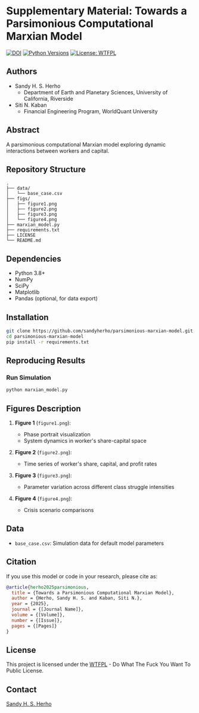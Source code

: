 # Supplementary Material: Towards a Parsimonious Computational Marxian Model

[![DOI](https://zenodo.org/badge/961695267.svg)](https://doi.org/10.5281/zenodo.15164962)
[![Python Versions](https://img.shields.io/badge/python-3.8%20%7C%203.9%20%7C%203.10-blue.svg)](https://www.python.org/downloads/)
[![License: WTFPL](https://img.shields.io/badge/License-WTFPL-brightgreen.svg)](http://www.wtfpl.net/about/)

## Authors
- Sandy H. S. Herho
  - Department of Earth and Planetary Sciences, University of California, Riverside
- Siti N. Kaban
  - Financial Engineering Program, WorldQuant University

## Abstract
A parsimonious computational Marxian model exploring dynamic interactions between workers and capital.

## Repository Structure
```
.
├── data/
│   └── base_case.csv
├── figs/
│   ├── figure1.png
│   ├── figure2.png
│   ├── figure3.png
│   └── figure4.png
├── marxian_model.py
├── requirements.txt
├── LICENSE
└── README.md
```

## Dependencies
- Python 3.8+
- NumPy
- SciPy
- Matplotlib
- Pandas (optional, for data export)

## Installation
```bash
git clone https://github.com/sandyherho/parsimonious-marxian-model.git
cd parsimonious-marxian-model
pip install -r requirements.txt
```

## Reproducing Results
### Run Simulation
```bash
python marxian_model.py
```

## Figures Description
1. **Figure 1** (`figure1.png`):
   - Phase portrait visualization
   - System dynamics in worker's share-capital space

2. **Figure 2** (`figure2.png`):
   - Time series of worker's share, capital, and profit rates

3. **Figure 3** (`figure3.png`):
   - Parameter variation across different class struggle intensities

4. **Figure 4** (`figure4.png`):
   - Crisis scenario comparisons

## Data
- `base_case.csv`: Simulation data for default model parameters

## Citation
If you use this model or code in your research, please cite as:

```bibtex
@article{herho2025parsimonious,
  title = {Towards a Parsimonious Computational Marxian Model},
  author = {Herho, Sandy H. S. and Kaban, Siti N.},
  year = {2025},
  journal = {[Journal Name]},
  volume = {[Volume]},
  number = {[Issue]},
  pages = {[Pages]}
}
```

## License
This project is licensed under the [WTFPL](LICENSE) - Do What The Fuck You Want To Public License.

## Contact
[Sandy H. S. Herho](mailto:sandy.herho@email.ucr.edu)
